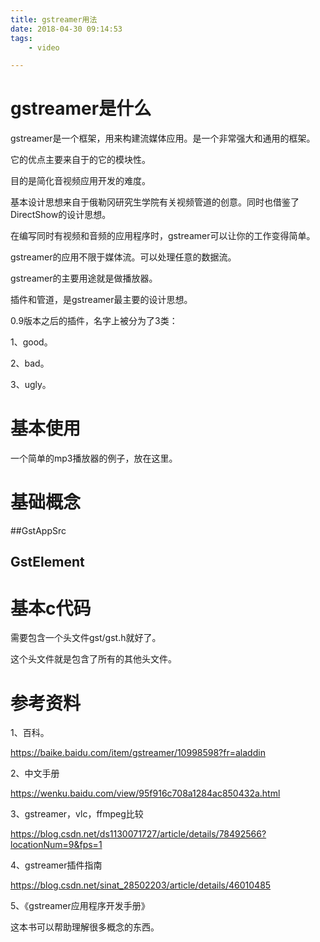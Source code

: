 ```yaml
---
title: gstreamer用法
date: 2018-04-30 09:14:53
tags:
	- video

---
```




# gstreamer是什么

gstreamer是一个框架，用来构建流媒体应用。是一个非常强大和通用的框架。

它的优点主要来自于的它的模块性。

目的是简化音视频应用开发的难度。

基本设计思想来自于俄勒冈研究生学院有关视频管道的创意。同时也借鉴了DirectShow的设计思想。

在编写同时有视频和音频的应用程序时，gstreamer可以让你的工作变得简单。

gstreamer的应用不限于媒体流。可以处理任意的数据流。

gstreamer的主要用途就是做播放器。

插件和管道，是gstreamer最主要的设计思想。

0.9版本之后的插件，名字上被分为了3类：

1、good。

2、bad。

3、ugly。



# 基本使用

一个简单的mp3播放器的例子，放在这里。



# 基础概念

##GstAppSrc



## GstElement



# 基本c代码

需要包含一个头文件gst/gst.h就好了。

这个头文件就是包含了所有的其他头文件。





# 参考资料

1、百科。

https://baike.baidu.com/item/gstreamer/10998598?fr=aladdin

2、中文手册

https://wenku.baidu.com/view/95f916c708a1284ac850432a.html

3、gstreamer，vlc，ffmpeg比较

https://blog.csdn.net/ds1130071727/article/details/78492566?locationNum=9&fps=1

4、gstreamer插件指南

https://blog.csdn.net/sinat_28502203/article/details/46010485

5、《gstreamer应用程序开发手册》

这本书可以帮助理解很多概念的东西。


